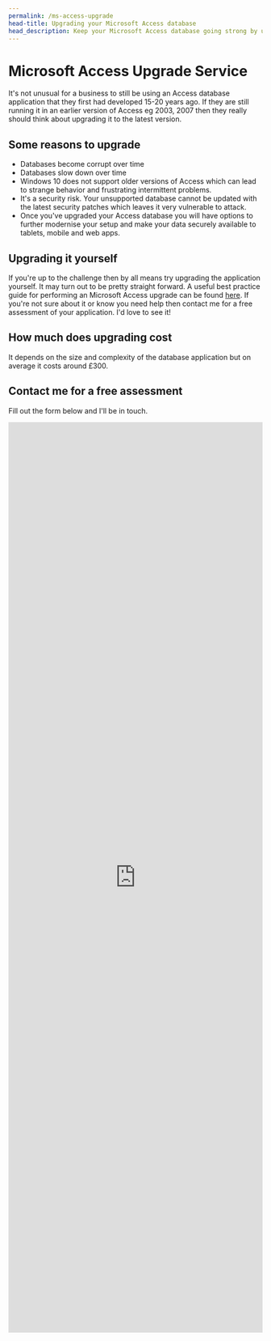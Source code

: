 ```yaml
---
permalink: /ms-access-upgrade
head-title: Upgrading your Microsoft Access database
head_description: Keep your Microsoft Access database going strong by upgrading it to the latest version.
---
```


# Microsoft Access Upgrade Service

It's not unusual for a business to still be using an Access database application that they first had developed 15-20 years ago. If they are still running it in an earlier version of Access eg 2003, 2007 then they really should think about upgrading it to the latest version.

## Some reasons to upgrade

- Databases become corrupt over time
- Databases slow down over time
- Windows 10 does not support older versions of Access which can lead to strange behavior and frustrating intermittent problems.
- It's a security risk. Your unsupported database cannot be updated with the latest security patches which leaves it very vulnerable to attack.  
- Once you've upgraded your Access database you will have options to further modernise your setup and make your data securely available to tablets, mobile and web apps.

## Upgrading it yourself

If you're up to the challenge then by all means try upgrading the application yourself. It may turn out to be pretty straight forward. A useful best practice guide for performing an Microsoft Access upgrade can be found <a href="/articles/upgrading-ms-access-database" target="_blank" alt="How to upgrade a microsoft access database">here</a>. If you're not sure about it or know you need help then contact me for a free assessment of your application. I'd love to see it!

## How much does upgrading cost

It depends on the size and complexity of the database application but on average it costs around £300.

## Contact me for a free assessment

Fill out the form below and I'll be in touch.

<iframe src="https://docs.google.com/forms/d/e/1FAIpQLSfi7KEoN-CO4_nB_DrI6EC35gUqCtctWBXNYAeWJxirfITzcA/viewform?embedded=true" width="100%" height="1800" frameborder="0" marginheight="0" marginwidth="0" style="margin: 0 auto;">Loading…</iframe>

